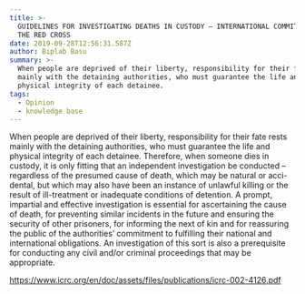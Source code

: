 ```yaml
---
title: >-
  GUIDELINES FOR INVESTIGATING DEATHS IN CUSTODY – INTERNATIONAL COMMITTEE OF
  THE RED CROSS
date: 2019-09-28T12:56:31.587Z
author: Biplab Basu
summary: >-
  When people are deprived of their liberty, responsibility for their fate rests
  mainly with the detaining authorities, who must guarantee the life and
  physical integrity of each detainee.
tags:
  - Opinion
  - knowledge base
---
```

When people are deprived of their liberty, responsibility for their fate rests mainly with the detaining authorities, who must guarantee the life and physical integrity of each detainee. Therefore, when someone dies in custody, it is only fitting that an independent investigation be conducted – regardless of the presumed cause of death, which may be natural or acci-dental, but which may also have been an instance of unlawful killing or the result of ill-treatment or inadequate conditions of detention. A prompt, impartial and effective investigation is essential for ascertaining the cause of death, for preventing similar incidents in the future and ensuring the security of other prisoners, for informing the next of kin and for reassuring the public of the authorities’ commitment to fulfilling their national and international obligations. An investigation of this sort is also a prerequisite for conducting any civil and/or criminal proceedings that may be appropriate.

<https://www.icrc.org/en/doc/assets/files/publications/icrc-002-4126.pdf>
